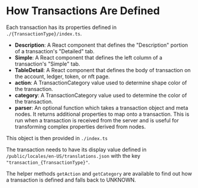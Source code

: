 # How Transactions Are Defined

Each transaction has its properties defined in `./{TransactionType}/index.ts`.

- **Description**: A React component that defines the "Description" portion of a transaction's "Detailed" tab.
- **Simple**: A React component that defines the left column of a transaction's "Simple" tab.
- **TableDetail**: A React component that defines the body of transaction on the account, ledger, token, or nft page.
- **action**: A TransactionCategory value used to determine shape color of the transaction.
- **category**: A TransactionCategory value used to determine the color of the transaction.
- **parser**: An optional function which takes a transaction object and meta nodes. It returns additional properties to map onto a transaction.
  This is run when a transaction is received from the server and is useful for transforming complex properties derived from nodes.

This object is then provided in `./index.ts`

The transaction needs to have its display value defined in `/public/locales/en-US/translations.json` with the key
`"transaction_{TransactionType}"`.

The helper methods `getAction` and `getCategory` are available to find out how a transaction is defined and falls back to UNKNOWN.
